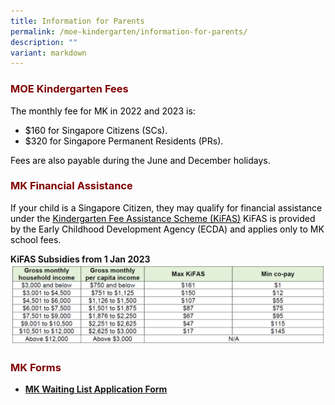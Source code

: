 ```yaml
---
title: Information for Parents
permalink: /moe-kindergarten/information-for-parents/
description: ""
variant: markdown
---
```

<h3 style="text-align: justify;"><strong><span style="color: #800000;">MOE Kindergarten Fees</span></strong></h3>

<p><span style="color: #000000;">The monthly fee for MK in 2022 and 2023 is:</span></p>
<ul>
<li><span style="color: #000000;">$160 for Singapore Citizens (SCs).</span></li>
<li><span style="color: #000000;">$320 for Singapore Permanent Residents (PRs).</span></li>
</ul>
<p><span style="color: #000000;">Fees are also payable during the June and December holidays.</span></p>

<h3 style="text-align: justify;"><strong><span style="color: #800000;">MK Financial Assistance</span></strong></h3>

<p><span style="color: #000000;">If your child is a Singapore Citizen, they may qualify for financial assistance under the&nbsp;<a style="color: #000000;" href="https://www.ecda.gov.sg/parents/subsidies-financial-assistance#KIFAS" target="_blank"><u>Kindergarten Fee Assistance Scheme (KiFAS)</u></a> KiFAS is provided by the Early Childhood Development Agency (ECDA) and applies only to MK school fees.</span></p>

**KiFAS Subsidies from 1 Jan 2023**
![](/images/MK%20Fee1.png)

<h3 style="text-align: justify;"><strong><span style="color: #800000;">MK Forms</span></strong></h3>

* [**MK Waiting List Application Form**](https://form.gov.sg/65e15f103c61c0ff3c4101e5)